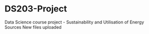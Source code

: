 # DS203-Project
Data Science course project - Sustainability and Utilisation of Energy Sources
New files uploaded
